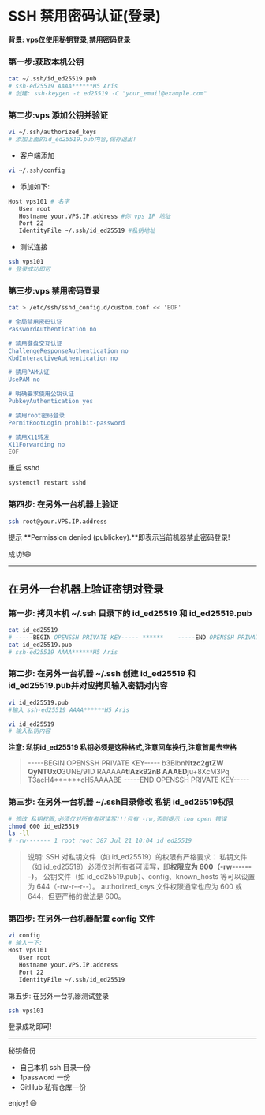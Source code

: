 # SSH 禁用密码认证(登录)

**背景: vps仅使用秘钥登录,禁用密码登录**

### 第一步:获取本机公钥

```sh
cat ~/.ssh/id_ed25519.pub
# ssh-ed25519 AAAA******H5 Aris
# 创建: ssh-keygen -t ed25519 -C "your_email@example.com"
```

### 第二步:vps 添加公钥并验证

```sh
vi ~/.ssh/authorized_keys
# 添加上面的id_ed25519.pub内容,保存退出!
```

- 客户端添加

```sh
vi ~/.ssh/config
```

- 添加如下:

```sh
Host vps101 # 名字
   User root
   Hostname your.VPS.IP.address #你 vps IP 地址
   Port 22
   IdentityFile ~/.ssh/id_ed25519 #私钥地址
```

- 测试连接

```sh
ssh vps101
# 登录成功即可
```

### 第三步:vps 禁用密码登录

```sh
cat > /etc/ssh/sshd_config.d/custom.conf << 'EOF'

# 全局禁用密码认证
PasswordAuthentication no

# 禁用键盘交互认证
ChallengeResponseAuthentication no
KbdInteractiveAuthentication no

# 禁用PAM认证
UsePAM no

# 明确要求使用公钥认证
PubkeyAuthentication yes

# 禁用root密码登录
PermitRootLogin prohibit-password

# 禁用X11转发
X11Forwarding no
EOF
```

重启 sshd

```sh
systemctl restart sshd
```

### 第四步: 在另外一台机器上验证

```sh
ssh root@your.VPS.IP.address
```

提示 **Permission denied (publickey).**即表示当前机器禁止密码登录!

成功!😄

---

## 在另外一台机器上验证密钥对登录

### 第一步: 拷贝本机 ~/.ssh 目录下的 id_ed25519 和 id_ed25519.pub

```sh
cat id_ed25519
# -----BEGIN OPENSSH PRIVATE KEY----- ******	-----END OPENSSH PRIVATE KEY-----
cat id_ed25519.pub
# ssh-ed25519 AAAA******H5 Aris
```



### 第二步: 在另外一台机器 ~/.ssh 创建 id_ed25519 和 id_ed25519.pub并对应拷贝输入密钥对内容

```sh
vi id_ed25519.pub
#输入 ssh-ed25519 AAAA******H5 Aris
```

```sh
vi id_ed25519
# 输入私钥内容
```

**注意: 私钥id_ed25519 私钥必须是这种格式,注意回车换行,注意首尾去空格**

>-----BEGIN OPENSSH PRIVATE KEY-----
>b3BlbnN******tzc2gtZW
>QyNTUxO******3UNE/91D
>RAAAAA******tlAzk92nB
>AAAEDj******u+8XcM3Pq
>T3acH4******cH5AAAABE
>-----END OPENSSH PRIVATE KEY-----

### 第三步: 在另外一台机器 ~/.ssh目录修改 私钥 id_ed25519权限

```sh
# 修改 私钥权限,必须仅对所有者可读写!!!只有 -rw,否则提示 too open 错误
chmod 600 id_ed25519
ls -ll
# -rw------- 1 root root 387 Jul 21 10:04 id_ed25519
```

> 说明: SSH 对私钥文件（如 id_ed25519）的权限有严格要求：
>     私钥文件（如 id_ed25519）必须仅对所有者可读写，即**权限应为 600（-rw-------）**。
>     公钥文件（如 id_ed25519.pub）、config、known_hosts 等可以设置为 644（-rw-r--r--）。
>     authorized_keys 文件权限通常也应为 600 或 644，但更严格的做法是 600。

### 第四步: 在另外一台机器配置 config 文件

```sh
vi config
# 输入一下:
Host vps101
   User root
   Hostname your.VPS.IP.address
   Port 22
   IdentityFile ~/.ssh/id_ed25519
```

第五步: 在另外一台机器测试登录

```sh
ssh vps101
```

登录成功即可!

---

秘钥备份

- 自己本机 ssh 目录一份
- 1password 一份
- GitHub 私有仓库一份

enjoy! 😄

